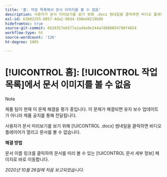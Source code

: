 ```yaml
---
title: '홈: 작업 목록에서 문서 이미지를 볼 수 없음'
description: 사용자가 문서 미리보기를 보기 위해 .docx 썸네일을 클릭하면 비디오 플레이어가 열리고 문서를 볼 수 없습니다.
exl-id: 63b02355-0857-4da2-98d4-190ed4219b89
hidefromtoc: true
source-git-commit: 6620357eb577a1a4da9e244a7d880054798f4654
workflow-type: ht
source-wordcount: '126'
ht-degree: 100%

---
```


# [!UICONTROL 홈]: [!UICONTROL 작업 목록]에서 문서 이미지를 볼 수 없음

<!--Article created by request-->

>[!NOTE]
>
>제품 팀이 현재 이 문제 해결을 평가 중입니다. 이 문제가 해결되면 유지 보수 업데이트가 아니라 제품 공지를 통해 전달됩니다.

사용자가 문서 미리보기를 보기 위해 [!UICONTROL .docx] 썸네일을 클릭하면 비디오 플레이어가 열리고 문서를 볼 수 없습니다.

**해결 방법**

문서 이름 링크를 클릭하여 문서를 미리 볼 수 있는 [!UICONTROL 문서 세부 정보] 페이지로 바로 이동합니다.

_2020년 10월 26일에 처음 보고되었습니다._
